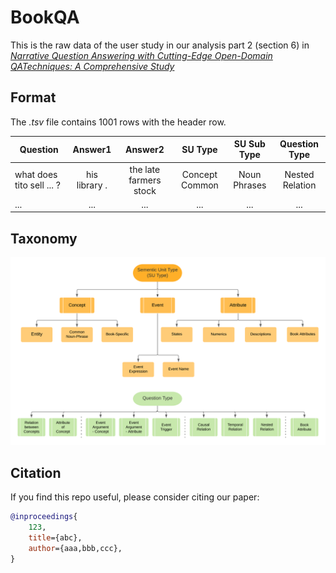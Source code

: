 # BookQA #

This is the raw data of the user study in our analysis part 2 (section 6) in *[Narrative Question Answering with Cutting-Edge Open-Domain QATechniques: A Comprehensive Study](https://arxiv.org/pdf/2106.03826.pdf)*

## Format ##
The *.tsv* file contains 1001 rows with the header row.

| Question | Answer1 | Answer2 | SU Type | SU Sub Type | Question Type |  
|----------| :-----: | :-----: | :-----: | :---------: | :-----------: |  
| what does tito sell ... ? | his library . | the late farmers stock | Concept	Common | Noun Phrases | Nested Relation |  
| ... | ... | ... | ... | ... | ... |  



## Taxonomy ##

![image info](./pics/diagram_types.png)



## Citation ##
If you find this repo useful, please consider citing our paper:
```bibtex
@inproceedings{
    123,
    title={abc},
    author={aaa,bbb,ccc},
}
```

